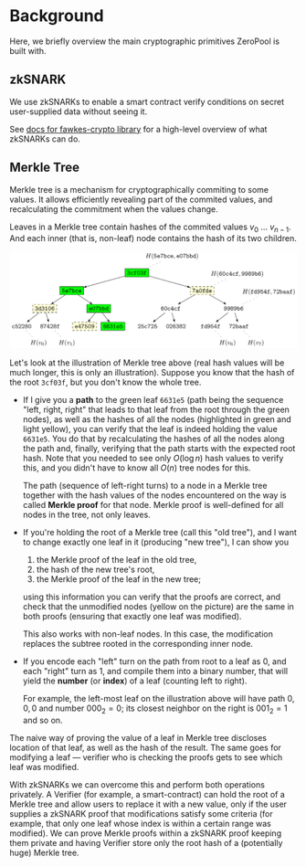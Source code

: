 # Background

Here, we briefly overview the main cryptographic primitives ZeroPool is built
with.

## zkSNARK

We use zkSNARKs to enable a smart contract verify conditions on secret
user-supplied data without seeing it.

See [docs for fawkes-crypto library](/docs/fawkes-crypto/background) for a
high-level overview of what zkSNARKs can do.

## Merkle Tree

Merkle tree is a mechanism for cryptographically commiting to some values. It
allows efficiently revealing part of the commited values, and recalculating the
commitment when the values change.

Leaves in a Merkle tree contain hashes of the commited values $v_0$ …
$v_{n-1}$. And each inner (that is, non-leaf) node contains the hash of its two
children.

![Merkle tree illustration](diagrams/merkle-tree-illustration.png)

Let's look at the illustration of Merkle tree above (real hash values will be
much longer, this is only an illustration). Suppose you know that the hash of
the root `3cf03f`, but you don't know the whole tree.

 - If I give you a **path** to the green leaf `6631e5` (path being the sequence
   "left, right, right" that leads to that leaf from the root through the
   green nodes), as well as the hashes of all the nodes (highlighted in green
   and light yellow), you can verify that the leaf is indeed holding the
   value `6631e5`. You do that by recalculating the hashes of all the nodes
   along the path and, finally, verifying that the path starts with the
   expected root hash. Note that you needed to see only $O(\log n)$ hash values
   to verify this, and you didn't have to know all $O(n)$ tree nodes for this.

   The path (sequence of left-right turns) to a node in a Merkle tree together
   with the hash values of the nodes encountered on the way is called **Merkle
   proof** for that node. Merkle proof is well-defined for all nodes in the
   tree, not only leaves.

 - If you're holding the root of a Merkle tree (call this "old tree"), and I
   want to change exactly one leaf in it (producing "new tree"), I can show you

   1. the Merkle proof of the leaf in the old tree,
   2. the hash of the new tree's root,
   3. the Merkle proof of the leaf in the new tree;

   using this information you can verify that the proofs are correct, and check
   that the unmodified nodes (yellow on the picture) are the same in both
   proofs (ensuring that exactly one leaf was modified).

   This also works with non-leaf nodes. In this case, the modification replaces
   the subtree rooted in the corresponding inner node.

 - If you encode each "left" turn on the path from root to a leaf as 0, and
   each "right" turn as 1, and compile them into a binary number, that will
   yield the **number** (or **index**) of a leaf (counting left to right).

   For example, the left-most leaf on the illustration above will have path $0,
   0, 0$ and number $000_2 = 0$; its closest neighbor on the right is $001_2 =
   1$ and so on.

The naive way of proving the value of a leaf in Merkle tree discloses location
of that leaf, as well as the hash of the result. The same goes for modifying
a leaf — verifier who is checking the proofs gets to see which leaf was
modified.

With zkSNARKs we can overcome this and perform both operations privately. A
Verifier (for example, a smart-contract) can hold the root of a Merkle tree and
allow users to replace it with a new value, only if the user supplies a zkSNARK
proof that modifications satisfy some criteria (for example, that only one leaf
whose index is within a certain range was modified). We can prove Merkle proofs
within a zkSNARK proof keeping them private and having Verifier store only the
root hash of a (potentially huge) Merkle tree.
